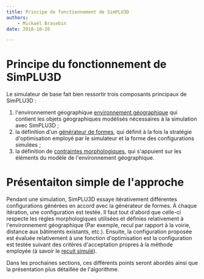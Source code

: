 ```yaml
---
title: Principe de fonctionnement de SimPLU3D
authors:
    - Mickaël Brasebin
date: 2018-10-26

---
```


# Principe du fonctionnement de SimPLU3D

Le simulateur de base fait bien ressortir trois composants principaux de SimPLU3D :

1. l'environnement géographique [environnement géographique](/../envgeo/intro.md) qui contient les objets géographiques modélisés nécessaires à la simulation avec SimPLU3D ;
2. la définition d'un [générateur de formes](/../generator/intro.md), qui définit à la fois la stratégie d'optimisation employé par le simulateur et la forme des configurations simulées ;
3. la définition de [contraintes morphologiques](/../rules/intro.md), qui s'appuient sur les éléments du modèle de l'environnement géographique.

# Présentaiton simple de l'approche

Pendant une simulation, SimPLU3D essaye itérativement différentes configurations générées en accord avec la générateur de formes. À chaque itération, une configuration est testée. Il faut tout d'abord que celle-ci respecte les règles morphologiques utilisées et définies relativement à l'environnement géographique (Par exemple, recul par rapport à la voirie, distance aux bâtiments existants, etc.). Ensuite, la configuration proposée est évaluée relativement à une fonction d'optimisation est la configuration est testée suivant des critères d'acceptation propres à la méthode employée (à savoir le [recuit simulé](https://fr.wikipedia.org/wiki/Recuit_simul%C3%A9)).

Dans les prochaines sections, ces différents points seront abordés ainsi que la présentation plus détaillée de l'algorithme.
